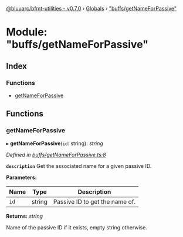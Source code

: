 [@bluuarc/bfmt-utilities - v0.7.0](../README.md) › [Globals](../globals.md) › ["buffs/getNameForPassive"](_buffs_getnameforpassive_.md)

# Module: "buffs/getNameForPassive"

## Index

### Functions

* [getNameForPassive](_buffs_getnameforpassive_.md#getnameforpassive)

## Functions

###  getNameForPassive

▸ **getNameForPassive**(`id`: string): *string*

*Defined in [buffs/getNameForPassive.ts:8](https://github.com/BluuArc/bfmt-utilities/blob/master/src/buffs/getNameForPassive.ts#L8)*

**`description`** Get the associated name for a given passive ID.

**Parameters:**

Name | Type | Description |
------ | ------ | ------ |
`id` | string | Passive ID to get the name of. |

**Returns:** *string*

Name of the passive ID if it exists, empty string otherwise.
